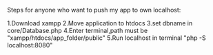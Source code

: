 Steps for anyone who want to push my app to own localhost:

1.Download xampp
2.Move application to htdocs
3.set dbname in core/Database.php
4.Enter terminal,path must be "xampp/htdocs/app_folder/public"
5.Run localhost in terminal "php -S localhost:8080"
